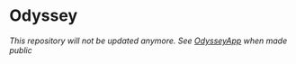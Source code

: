 # Odyssey
_This repository will not be updated anymore. See [OdysseyApp](https://github.com/eligamii/OdysseyApp) when made public_
